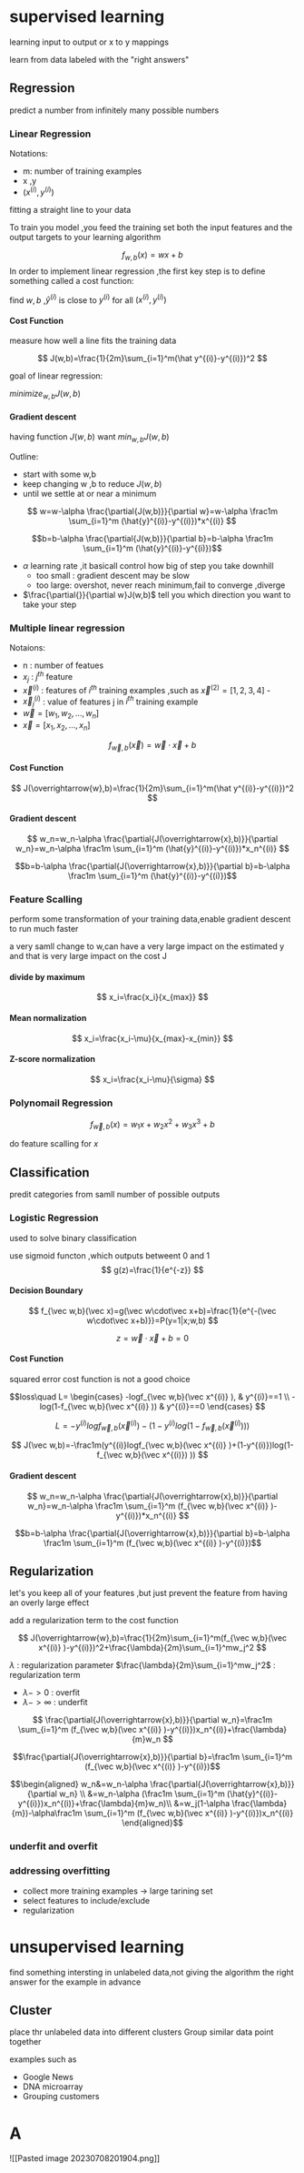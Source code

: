 
# supervised learning 

learning input to output or x to y mappings

learn from data labeled with the "right answers"

## Regression

predict a number from infinitely many possible numbers

### Linear Regression

Notations:
- m: number of training examples
- x ,y
- $(x^{(i)},y^{(i)})$ 

fitting a straight line to your data

To train you model ,you feed the training set both the input features and the output targets to your learning algorithm

$$
f_{w,b}(x)=wx+b
$$
In order to implement linear regression ,the first key step is to define something called a cost function:

find $w,b$ ,$\hat y^{(i)}$  is close to  $y^{(i)}$ for all $(x^{(i)},y^{(i)})$ 


#### Cost Function

measure how well a line fits the training data

$$
J(w,b)=\frac{1}{2m}\sum_{i=1}^m(\hat y^{(i)}-y^{(i)})^2
$$

goal of linear regression:

$minimize_{w,b}J(w,b)$ 

#### Gradient descent

having function $J(w,b)$
want $min_{w,b}J(w,b)$

Outline:
- start with some w,b
- keep changing w ,b to reduce $J(w,b)$
- until we settle at or near a minimum

$$
w=w-\alpha \frac{\partial{J(w,b)}}{\partial w}=w-\alpha \frac1m \sum_{i=1}^m (\hat{y}^{(i)}-y^{(i)})*x^{(i)}
$$

$$b=b-\alpha \frac{\partial{J(w,b)}}{\partial b}=b-\alpha \frac1m \sum_{i=1}^m (\hat{y}^{(i)}-y^{(i)})$$



- $\alpha$ learning rate ,it basicall control how big of step you take downhill
    - too small : gradient descent may be slow
    - too large: overshot, never reach minimum,fail to converge ,diverge
- $\frac{\partial{}}{\partial w}J(w,b)$  tell you which direction you want to take your step


### Multiple linear regression

Notaions:
- n : number of featues
- $x_j$ : $j^{th}$ feature
- $\overrightarrow{x}^{(i)}$ : features of $i^{th}$ training examples ,such as $\overrightarrow{x}^{(2)}=[1,2,3,4]$ -
- $\overrightarrow{x}^{(i)}_j$ : value of features j in $i^{th}$ training example 
-  $\overrightarrow{w}=[w_1,w_2,\dots,w_n]$ 
-  $\overrightarrow{x}=[x_1,x_2,\dots,x_n]$ 

$$
f_{\overrightarrow{w},b}(\overrightarrow{x})=\overrightarrow{w}\cdot\overrightarrow{x}+b
$$

#### Cost Function

$$
J(\overrightarrow{w},b)=\frac{1}{2m}\sum_{i=1}^m(\hat y^{(i)}-y^{(i)})^2
$$

#### Gradient descent

$$
w_n=w_n-\alpha \frac{\partial{J(\overrightarrow{x},b)}}{\partial w_n}=w_n-\alpha \frac1m \sum_{i=1}^m (\hat{y}^{(i)}-y^{(i)})*x_n^{(i)}
$$

$$b=b-\alpha \frac{\partial{J(\overrightarrow{x},b)}}{\partial b}=b-\alpha \frac1m \sum_{i=1}^m (\hat{y}^{(i)}-y^{(i)})$$

### Feature Scalling

perform some transformation of  your training data,enable gradient descent to run much faster 

a very samll change to w,can have a very large impact on the estimated y and that is very large impact on the cost J

#### divide by maximum

$$
x_i=\frac{x_i}{x_{max}}
$$

#### Mean normalization

$$
x_i=\frac{x_i-\mu}{x_{max}-x_{min}}
$$
#### Z-score normalization

$$
x_i=\frac{x_i-\mu}{\sigma}
$$


### Polynomail Regression


$$
f_{\overrightarrow{w},b}(x)=w_1x+w_2x^2+w_3x^3+b
$$

do feature scalling for $x$ 


## Classification

predit categories from samll number of possible outputs


### Logistic Regression

used to solve binary classification

use sigmoid functon ,which outputs betweent 0 and 1
$$
g(z)=\frac{1}{e^{-z}}
$$

#### Decision Boundary

$$
f_{\vec w,b}(\vec x)=g(\vec w\cdot\vec x+b)=\frac{1}{e^{-(\vec w\cdot\vec x+b)}}=P(y=1|x;w,b)
$$


$$
z=\vec w \cdot \vec x+b=0
$$
#### Cost Function

squared error cost function is not a good choice


$$loss\quad  L= \begin{cases} -logf_{\vec w,b}(\vec x^{(i)} ), & y^{(i)}==1 \\ -log(1-f_{\vec w,b}(\vec x^{(i)} )) & y^{(i)}==0 \end{cases} $$

$$
L=-y^{(i)}logf_{\vec w,b}(\vec x^{(i)} )-(1-y^{(i)}log(1-f_{\vec w,b}(\vec x^{(i)}) ))
$$

$$
J(\vec w,b)=-\frac1m(y^{(i)}logf_{\vec w,b}(\vec x^{(i)} )+(1-y^{(i)})log(1-f_{\vec w,b}(\vec x^{(i)}) ))
$$

#### Gradient descent


$$
w_n=w_n-\alpha \frac{\partial{J(\overrightarrow{x},b)}}{\partial w_n}=w_n-\alpha \frac1m \sum_{i=1}^m (f_{\vec w,b}(\vec x^{(i)} )-y^{(i)})*x_n^{(i)}
$$

$$b=b-\alpha \frac{\partial{J(\overrightarrow{x},b)}}{\partial b}=b-\alpha \frac1m \sum_{i=1}^m (f_{\vec w,b}(\vec x^{(i)} )-y^{(i)})$$


## Regularization

let's you keep all of your features ,but just prevent the feature from having an overly  large effect

add a regularization term to the cost function

$$
J(\overrightarrow{w},b)=\frac{1}{2m}\sum_{i=1}^m(f_{\vec w,b}(\vec x^{(i)} )-y^{(i)})^2+\frac{\lambda}{2m}\sum_{i=1}^mw_j^2
$$

$\lambda$ : regularization parameter
$\frac{\lambda}{2m}\sum_{i=1}^mw_j^2$  : regularization term

- $\lambda ->0$ : overfit
- $\lambda ->\infty$  : underfit


$$
\frac{\partial{J(\overrightarrow{x},b)}}{\partial w_n}=\frac1m \sum_{i=1}^m (f_{\vec w,b}(\vec x^{(i)} )-y^{(i)})x_n^{(i)}+\frac{\lambda}{m}w_n
$$

$$\frac{\partial{J(\overrightarrow{x},b)}}{\partial b}=\frac1m \sum_{i=1}^m (f_{\vec w,b}(\vec x^{(i)} )-y^{(i)})$$


$$\begin{aligned}
w_n&=w_n-\alpha \frac{\partial{J(\overrightarrow{x},b)}}{\partial w_n}  \\
&=w_n-\alpha (\frac1m \sum_{i=1}^m (\hat{y}^{(i)}-y^{(i)})x_n^{(i)}+\frac{\lambda}{m}w_n)\\
&=w_j(1-\alpha \frac{\lambda}{m})-\alpha\frac1m \sum_{i=1}^m (f_{\vec w,b}(\vec x^{(i)} )-y^{(i)})x_n^{(i)}
\end{aligned}$$


### underfit and overfit

### addressing overfitting

- collect more training examples -> large tarining set
- select features to include/exclude
- regularization








# unsupervised learning

find something intersting in unlabeled data,not giving the algorithm the right  answer for the example in advance

## Cluster

place thr unlabeled data into different clusters Group similar data point together

examples such as
- Google News
- DNA microarray
- Grouping customers

# A
![[Pasted image 20230708201904.png]]
